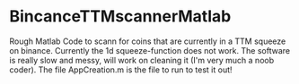 # BincanceTTMscannerMatlab
Rough Matlab Code to scann for coins that are currently in a TTM squeeze on binance.
Currently the 1d squeeze-function does not work.
The software is really slow and messy, will work on cleaning it (I'm very much a noob coder).
The file AppCreation.m is the file to run to test it out!
